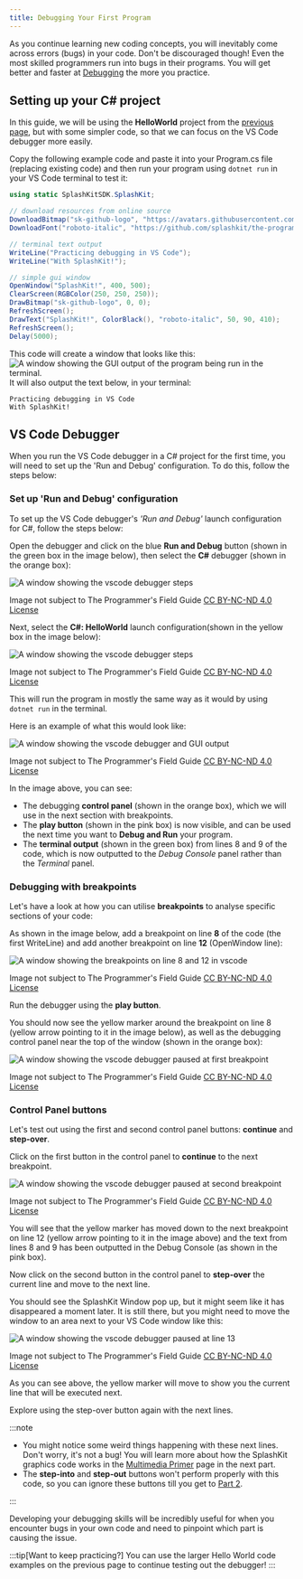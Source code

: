 ```yaml
---
title: Debugging Your First Program
---
```


As you continue learning new coding concepts, you will inevitably come across errors (bugs) in your code. Don't be discouraged though! Even the most skilled programmers run into bugs in their programs. You will get better and faster at [Debugging](/book/part-0-getting-started/3-building-programs/1-concepts/04-debug) the more you practice.

## Setting up your C# project

In this guide, we will be using the **HelloWorld** project from the [previous page](/book/part-0-getting-started/3-building-programs/2-put-together/2-hello-world-gui), but with some simpler code, so that we can focus on the VS Code debugger more easily.

Copy the following example code and paste it into your Program.cs file (replacing existing code) and then run your program using `dotnet run` in your VS Code terminal to test it:

```cs
using static SplashKitSDK.SplashKit;

// download resources from online source
DownloadBitmap("sk-github-logo", "https://avatars.githubusercontent.com/u/16730454?s=400&u=1c5ea7f86f40253bd5883ab2380257f614b44187&v=4", 443);
DownloadFont("roboto-italic", "https://github.com/splashkit/the-programmers-field-guide/raw/main/public/resources/code-examples/part-0/Roboto-Italic.ttf", 443);

// terminal text output
WriteLine("Practicing debugging in VS Code");
WriteLine("With SplashKit!");

// simple gui window
OpenWindow("SplashKit!", 400, 500);
ClearScreen(RGBColor(250, 250, 250));
DrawBitmap("sk-github-logo", 0, 0);
RefreshScreen();
DrawText("SplashKit!", ColorBlack(), "roboto-italic", 50, 90, 410);
RefreshScreen();
Delay(5000);
```

This code will create a window that looks like this:
![A window showing the GUI output of the program being run in the terminal.](./images/hello-debugger/splashkit-gui-hello-debugging.png)
It will also output the text below, in your terminal:

```text
Practicing debugging in VS Code
With SplashKit!
```

## VS Code Debugger

When you run the VS Code debugger in a C# project for the first time, you will need to set up the 'Run and Debug' configuration. To do this, follow the steps below:

### Set up 'Run and Debug' configuration

To set up the VS Code debugger's *'Run and Debug'* launch configuration for C#, follow the steps below:

Open the debugger and click on the blue **Run and Debug** button (shown in the green box in the image below), then select the **C#** debugger (shown in the orange box):

![A window showing the vscode debugger steps](./images/hello-debugger/select-csharp-debugger.png)
<div class="caption">Image not subject to The Programmer's Field Guide <a href="https://creativecommons.org/licenses/by-nc-nd/4.0/">CC BY-NC-ND 4.0 License</a></div>

Next, select the **C#: HelloWorld** launch configuration(shown in the yellow box in the image below):

![A window showing the vscode debugger steps](./images/hello-debugger/select-launch-config.png)
<div class="caption">Image not subject to The Programmer's Field Guide <a href="https://creativecommons.org/licenses/by-nc-nd/4.0/">CC BY-NC-ND 4.0 License</a></div>

This will run the program in mostly the same way as it would by using `dotnet run` in the terminal.

Here is an example of what this would look like:

![A window showing the vscode debugger and GUI output](./images/hello-debugger/run-with-debugger.png)
<div class="caption">Image not subject to The Programmer's Field Guide <a href="https://creativecommons.org/licenses/by-nc-nd/4.0/">CC BY-NC-ND 4.0 License</a></div>

In the image above, you can see:

- The debugging **control panel** (shown in the orange box), which we will use in the next section with breakpoints.
- The **play button** (shown in the pink box) is now visible, and can be used the next time you want to **Debug and Run** your program.
- The **terminal output** (shown in the green box) from lines 8 and 9 of the code, which is now outputted to the *Debug Console* panel rather than the *Terminal* panel.

### Debugging with breakpoints

Let's have a look at how you can utilise **breakpoints** to analyse specific sections of your code:

As shown in the image below, add a breakpoint on line **8** of the code (the first WriteLine) and add another breakpoint on line **12** (OpenWindow line):

![A window showing the breakpoints on line 8 and 12 in vscode](./images/hello-debugger/breakpoints-vscode.png)
<div class="caption">Image not subject to The Programmer's Field Guide <a href="https://creativecommons.org/licenses/by-nc-nd/4.0/">CC BY-NC-ND 4.0 License</a></div>

Run the debugger using the **play button**.

You should now see the yellow marker around the breakpoint on line 8 (yellow arrow pointing to it in the image below), as well as the debugging control panel near the top of the window (shown in the orange box):

![A window showing the vscode debugger paused at first breakpoint](./images/hello-debugger/run-with-breakpoint-line-8.png)
<div class="caption">Image not subject to The Programmer's Field Guide <a href="https://creativecommons.org/licenses/by-nc-nd/4.0/">CC BY-NC-ND 4.0 License</a></div>

### Control Panel buttons

Let's test out using the first and second control panel buttons: **continue** and **step-over**.

Click on the first button in the control panel to **continue** to the next breakpoint.

![A window showing the vscode debugger paused at second breakpoint](./images/hello-debugger/run-with-breakpoint-line-12.png)
<div class="caption">Image not subject to The Programmer's Field Guide <a href="https://creativecommons.org/licenses/by-nc-nd/4.0/">CC BY-NC-ND 4.0 License</a></div>

You will see that the yellow marker has moved down to the next breakpoint on line 12 (yellow arrow pointing to it in the image above) and the text from lines 8 and 9 has been outputted in the Debug Console (as shown in the pink box).

Now click on the second button in the control panel to **step-over** the current line and move to the next line.

You should see the SplashKit Window pop up, but it might seem like it has disappeared a moment later. It is still there, but you might need to move the window to an area next to your VS Code window like this:

![A window showing the vscode debugger paused at line 13](./images/hello-debugger/run-with-breakpoint-line-13.png)
<div class="caption">Image not subject to The Programmer's Field Guide <a href="https://creativecommons.org/licenses/by-nc-nd/4.0/">CC BY-NC-ND 4.0 License</a></div>

As you can see above, the yellow marker will move to show you the current line that will be executed next.

Explore using the step-over button again with the next lines.

:::note

- You might notice some weird things happening with these next lines. Don't worry, it's not a bug! You will learn more about how the SplashKit graphics code works in the [Multimedia Primer](/book/part-1-instructions/1-sequence-and-data/1-concepts/11-2-graphics) page in the next part.
- The **step-into** and **step-out** buttons won't perform properly with this code, so you can ignore these buttons till you get to [Part 2](/book/part-2-organised-code/00-part-2-programs-as-organised-code/).

:::

Developing your debugging skills will be incredibly useful for when you encounter bugs in your own code and need to pinpoint which part is causing the issue.

:::tip[Want to keep practicing?]
You can use the larger Hello World code examples on the previous page to continue testing out the debugger!
:::
